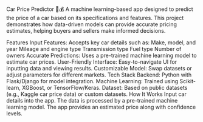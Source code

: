 Car Price Predictor 🚗💰
A machine learning-based app designed to predict the price of a car based on its specifications and features. This project demonstrates how data-driven models can provide accurate pricing estimates, helping buyers and sellers make informed decisions.

Features
Input Features: Accepts key car details such as:
Make, model, and year
Mileage and engine type
Transmission type
Fuel type
Number of owners
Accurate Predictions: Uses a pre-trained machine learning model to estimate car prices.
User-Friendly Interface: Easy-to-navigate UI for inputting data and viewing results.
Customizable Model: Swap datasets or adjust parameters for different markets.
Tech Stack
Backend: Python with Flask/Django for model integration.
Machine Learning: Trained using Scikit-learn, XGBoost, or TensorFlow/Keras.
Dataset: Based on public datasets (e.g., Kaggle car price data) or custom datasets.
How It Works
Input car details into the app.
The data is processed by a pre-trained machine learning model.
The app provides an estimated price along with confidence levels.
